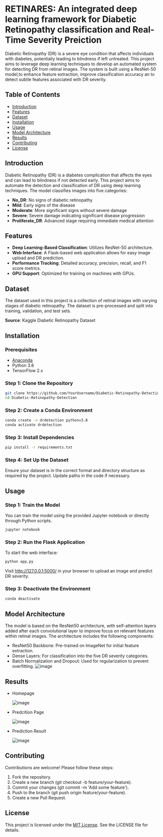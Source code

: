 # RETINARES: An integrated deep learning framework for Diabetic Retinopathy classification and Real-Time Severity Preiction 
Diabetic Retinopathy (DR) is a severe eye condition that affects individuals with diabetes, potentially leading to blindness if left untreated. This project aims to leverage deep learning techniques to develop an automated system for detecting DR from retinal images. The system is built using a ResNet-50 model,to enhance feature extraction, improve classification accuracy an to detect subtle features associated with DR severity.

## Table of Contents

- [Introduction](#introduction)
- [Features](#features)
- [Dataset](#dataset)
- [Installation](#installation)
- [Usage](#usage)
- [Model Architecture](#model-architecture)
- [Results](#results)
- [Contributing](#contributing)
- [License](#license)

## Introduction

Diabetic Retinopathy (DR) is a diabetes complication that affects the eyes and can lead to blindness if not detected early. This project aims to automate the detection and classification of DR using deep learning techniques. The model classifies images into five categories:

- **No_DR**: No signs of diabetic retinopathy
- **Mild**: Early signs of the disease
- **Moderate**: More significant signs without severe damage
- **Severe**: Severe damage indicating significant disease progression
- **Proliferate_DR**: Advanced stage requiring immediate medical attention

## Features

- **Deep Learning-Based Classification**: Utilizes ResNet-50 architecture.
- **Web Interface**: A Flask-based web application allows for easy image upload and DR prediction.
- **Performance Tracking**: Detailed accuracy, precision, recall, and F1 score metrics.
- **GPU Support**: Optimized for training on machines with GPUs.

## Dataset
The dataset used in this project is a collection of retinal images with varying stages of diabetic retinopathy. The dataset is pre-processed and split into training, validation, and test sets.

**Source**: Kaggle Diabetic Retinopathy Dataset

## Installation

### Prerequisites

- [Anaconda](https://www.anaconda.com/products/distribution)
- Python 3.8
- TensorFlow 2.x

### Step 1: Clone the Repository

```bash
git clone https://github.com/YourUsername/Diabetic-Retinopathy-Detection.git
cd Diabetic-Retinopathy-Detection 
```
### Step 2: Create a Conda Environment

```bash
conda create -n drdetection python=3.8
conda activate drdetection
````
### Step 3: Install Dependencies
```bash
pip install -r requirements.txt
```
### Step 4: Set Up the Dataset
Ensure your dataset is in the correct format and directory structure as required by the project. Update paths in the code if necessary.

## Usage
### Step 1: Train the Model
You can train the model using the provided Jupyter notebook or directly through Python scripts.

```bash
jupyter notebook
```
### Step 2: Run the Flask Application
To start the web interface:

```bash
python app.py
```
Visit http://127.0.0.1:5000/ in your browser to upload an image and predict DR severity.

### Step 3: Deactivate the Environment
```bash
conda deactivate
```

## Model Architecture
The model is based on the ResNet50 architecture, with self-attention layers added after each convolutional layer to improve focus on relevant features within retinal images. The architecture includes the following components:

- ResNet50 Backbone: Pre-trained on ImageNet for initial feature extraction.
- Dense Layers: For classification into the five DR severity categories.
- Batch Normalization and Dropout: Used for regularization to prevent overfitting.
![image](https://github.com/user-attachments/assets/45c2bbcb-77bb-4137-8c5c-66a1fc5999cb)

## Results
- Homepage

  
  ![image](https://github.com/user-attachments/assets/32b3328c-b3eb-4db3-bb7a-d86e2fdf5c2c)
  
- Predcition Page


  ![image](https://github.com/user-attachments/assets/02b6470d-3155-42f8-89ad-cbe84654d999)

- Prediction Result


  ![image](https://github.com/user-attachments/assets/0fded444-4937-474f-a769-f22231f9951e)


## Contributing
Contributions are welcome! Please follow these steps:

1. Fork the repository.
2. Create a new branch (git checkout -b feature/your-feature).
3. Commit your changes (git commit -m 'Add some feature').
4. Push to the branch (git push origin feature/your-feature).
5. Create a new Pull Request.

## License
This project is licensed under the [MIT License](LICENSE). See the LICENSE file for details.
